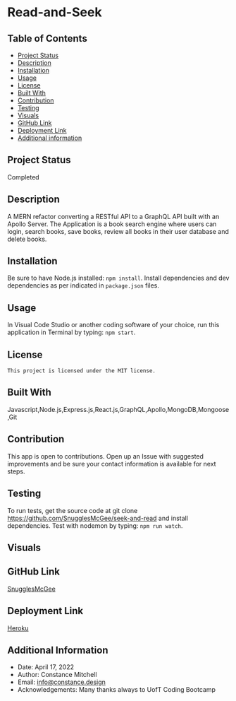 # Read-and-Seek

## Table of Contents

- [Project Status](#status)
- [Description](#description)
- [Installation](#installation)
- [Usage](#usage)
- [License](#license)
- [Built With](#coding)
- [Contribution](#contribution)
- [Testing](#test)
- [Visuals](#visuals)
- [GitHub Link](#github)
- [Deployment Link](#deployment)
- [Additional information](#date,#author,#email,#thanks)

## Project Status

Completed

## Description

A MERN refactor converting a RESTful API to a GraphQL API built with an Apollo Server. The Application is a book search engine where users can login, search books, save books, review all books in their user database and delete books.

## Installation

Be sure to have Node.js installed: `npm install`. Install dependencies and dev dependencies as per indicated in `package.json` files.

## Usage

In Visual Code Studio or another coding software of your choice, run this application in Terminal by typing: `npm start`.

## License

    This project is licensed under the MIT license.

## Built With

Javascript,Node.js,Express.js,React.js,GraphQL,Apollo,MongoDB,Mongoose,Git

## Contribution

This app is open to contributions. Open up an Issue with suggested improvements and be sure your contact information is available for next steps.

## Testing

To run tests, get the source code at git clone https://github.com/SnugglesMcGee/seek-and-read and install dependencies. Test with nodemon by typing: `npm run watch`.

## Visuals

## GitHub Link

[SnugglesMcGee](https://github.com/SnugglesMcGee)

## Deployment Link

[Heroku](https://infinite-basin-51401.herokuapp.com/)

## Additional Information

- Date: April 17, 2022
- Author: Constance Mitchell
- Email: [info@constance.design](mailto:user@example.com)
- Acknowledgements: Many thanks always to UofT Coding Bootcamp
